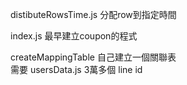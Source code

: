 distibuteRowsTime.js
    分配row到指定時間

index.js
    最早建立coupon的程式

createMappingTable
    自己建立一個關聯表    
需要 usersData.js 3萬多個 line id    